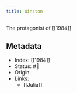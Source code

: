```yaml
---
title: Winston
---
```


The protagonist of [[1984]]

## Metadata
- Index: [[1984]]
- Status: #🌱   
- Origin: 
- Links:
	- [[Julia]]